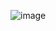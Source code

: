 
![image](https://user-images.githubusercontent.com/56969447/147209018-ebc817fb-1602-4ad1-b002-4d517e4f1f5d.png)
